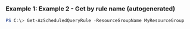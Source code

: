 ### Example 1: Example 2 - Get by rule name (autogenerated)
```powershell
PS C:\> Get-AzScheduledQueryRule -ResourceGroupName MyResourceGroup
```

